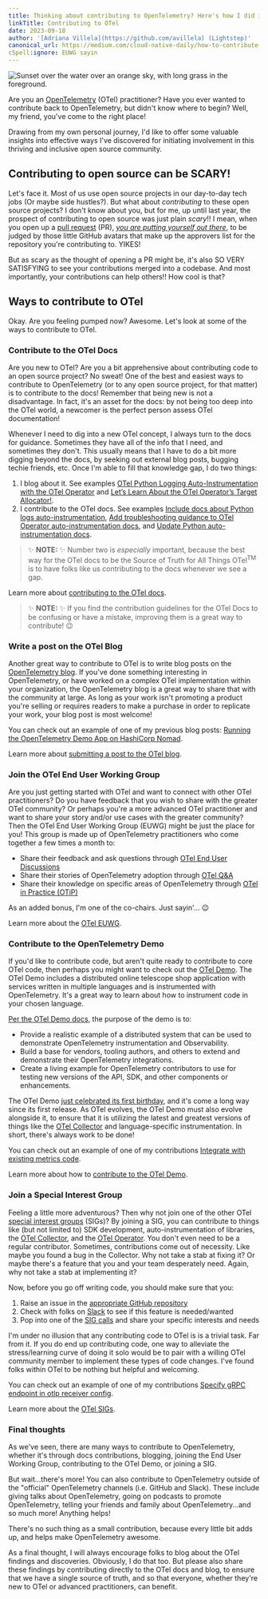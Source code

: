 ```yaml
---
title: Thinking about contributing to OpenTelemetry? Here's how I did it.
linkTitle: Contributing to OTel
date: 2023-09-18
author: '[Adriana Villela](https://github.com/avillela) (Lightstep)'
canonical_url: https://medium.com/cloud-native-daily/how-to-contribute-to-opentelemetry-5962e8b2447e
cSpell:ignore: EUWG sayin
---
```


![Sunset over the water over an orange sky, with long grass in the foreground.](turks-sunset.jpg)

Are you an [OpenTelemetry](/) (OTel) practitioner? Have you ever wanted to
contribute back to OpenTelemetry, but didn't know where to begin? Well, my
friend, you've come to the right place!

Drawing from my own personal journey, I'd like to offer some valuable insights
into effective ways I've discovered for initiating involvement in this thriving
and inclusive open source community.

## Contributing to open source can be SCARY!

Let's face it. Most of us use open source projects in our day-to-day tech jobs
(Or maybe side hustles?). But what about _contributing_ to these open source
projects? I don't know about you, but for me, up until last year, the prospect
of contributing to open source was just plain _scary_!! I mean, when you open up
a
[pull request](https://docs.github.com/en/pull-requests/collaborating-with-pull-requests/proposing-changes-to-your-work-with-pull-requests/about-pull-requests)
(PR), _[you are putting yourself out there]_, to be judged by those little
GitHub avatars that make up the approvers list for the repository you're
contributing to. YIKES!

But as scary as the thought of opening a PR might be, it's also SO VERY
SATISFYING to see your contributions merged into a codebase. And most
importantly, your contributions can help others!! How cool is that?

## Ways to contribute to OTel

Okay. Are you feeling pumped now? Awesome. Let's look at some of the ways to
contribute to OTel.

### Contribute to the OTel Docs

Are you new to OTel? Are you a bit apprehensive about contributing code to an
open source project? No sweat! One of the best and easiest ways to contribute to
OpenTelemetry (or to any open source project, for that matter) is to contribute
to the docs! Remember that being new is not a disadvantage. In fact, it's an
asset for the docs: by not being too deep into the OTel world, a newcomer is the
perfect person assess OTel documentation!

Whenever I need to dig into a new OTel concept, I always turn to the docs for
guidance. Sometimes they have all of the info that I need, and sometimes they
don't. This usually means that I have to do a bit more digging beyond the docs,
by seeking out external blog posts, bugging techie friends, etc. Once I'm able
to fill that knowledge gap, I do two things:

1. I blog about it. See examples
   [OTel Python Logging Auto-Instrumentation with the OTel Operator](https://medium.com/cloud-native-daily/lets-learn-about-otel-python-logging-auto-instrumentation-with-the-otel-operator-663247666570)
   and
   [Let’s Learn About the OTel Operator’s Target Allocator!](https://adri-v.medium.com/lets-learn-about-the-otel-operator-s-target-allocator-47a2b1f07562).
2. I contribute to the OTel docs. See examples
   [Include docs about Python logs auto-instrumentation](https://github.com/open-telemetry/opentelemetry.io/pull/3195),
   [Add troubleshooting guidance to OTel Operator auto-instrumentation docs](https://github.com/open-telemetry/opentelemetry.io/pull/3098),
   and
   [Update Python auto-instrumentation docs](https://github.com/open-telemetry/opentelemetry.io/pull/2130).

> ✨ **NOTE:** ✨ Number two is _especially_ important, because the best way for
> the OTel docs to be the Source of Truth for All Things OTel<sup>TM</sup> is to
> have folks like us contributing to the docs whenever we see a gap.

Learn more about [contributing to the OTel docs](/docs/contributing/).

> ✨ **NOTE:** ✨ If you find the contribution guidelines for the OTel Docs to
> be confusing or have a mistake, improving them is a great way to contribute!
> 😉

### Write a post on the OTel Blog

Another great way to contribute to OTel is to write blog posts on the
[OpenTelemetry blog](/blog). If you've done something interesting in
OpenTelemetry, or have worked on a complex OTel implementation within your
organization, the OpenTelemetry blog is a great way to share that with the
community at large. As long as your work isn't promoting a product you're
selling or requires readers to make a purchase in order to replicate your work,
your blog post is most welcome!

You can check out an example of one of my previous blog posts:
[Running the OpenTelemetry Demo App on HashiCorp Nomad](/blog/2022/otel-demo-app-nomad/).

Learn more about [submitting a post to the OTel blog](/docs/contributing/blog/).

### Join the OTel End User Working Group

Are you just getting started with OTel and want to connect with other OTel
practitioners? Do you have feedback that you wish to share with the greater OTel
community? Or perhaps you're a more advanced OTel practitioner and want to share
your story and/or use cases with the greater community? Then the OTel End User
Working Group (EUWG) might be just the place for you! This group is made up of
OpenTelemetry practitioners who come together a few times a month to:

- Share their feedback and ask questions through
  [OTel End User Discussions](/community/end-user/discussion-group/)
- Share their stories of OpenTelemetry adoption through
  [OTel Q&A](/community/end-user/interviews-feedback/)
- Share their knowledge on specific areas of OpenTelemetry through
  [OTel in Practice (OTiP)](/community/end-user/otel-in-practice/)

As an added bonus, I'm one of the co-chairs. Just sayin'… 😉

Learn more about the [OTel EUWG](/community/end-user/).

### Contribute to the OpenTelemetry Demo

If you'd like to contribute code, but aren't quite ready to contribute to core
OTel code, then perhaps you might want to check out the
[OTel Demo](/docs/demo/). The OTel Demo includes a distributed online telescope
shop application with services written in multiple languages and is instrumented
with OpenTelemetry. It's a great way to learn about how to instrument code in
your chosen language.

[Per the OTel Demo docs](https://github.com/open-telemetry/opentelemetry-demo#welcome-to-the-opentelemetry-astronomy-shop-demo),
the purpose of the demo is to:

- Provide a realistic example of a distributed system that can be used to
  demonstrate OpenTelemetry instrumentation and Observability.
- Build a base for vendors, tooling authors, and others to extend and
  demonstrate their OpenTelemetry integrations.
- Create a living example for OpenTelemetry contributors to use for testing new
  versions of the API, SDK, and other components or enhancements.

The OTel Demo [just celebrated its first birthday](/blog/2023/demo-birthday/),
and it's come a long way since its first release. As OTel evolves, the OTel Demo
must also evolve alongside it, to ensure that it is utilizing the latest and
greatest versions of things like the [OTel Collector](/docs/collector/) and
language-specific instrumentation. In short, there's always work to be done!

You can check out an example of one of my contributions
[Integrate with existing metrics code](https://github.com/open-telemetry/opentelemetry-demo/pull/432).

Learn more about how to
[contribute to the OTel Demo](https://github.com/open-telemetry/opentelemetry-demo/blob/main/CONTRIBUTING.md).

### Join a Special Interest Group

Feeling a little more adventurous? Then why not join one of the other OTel
[special interest groups](https://en.wikipedia.org/wiki/Special_interest_group)
(SIGs)? By joining a SIG, you can contribute to things like (but not limited to)
SDK development, auto-instrumentation of libraries, the
[OTel Collector](/docs/collector/), and the
[OTel Operator](/docs/kubernetes/operator/). You don't even need to be a regular
contributor. Sometimes, contributions come out of necessity. Like maybe you
found a bug in the Collector. Why not take a stab at fixing it? Or maybe there's
a feature that you and your team desperately need. Again, why not take a stab at
implementing it?

Now, before you go off writing code, you should make sure that you:

1. Raise an issue in the
   [appropriate GitHub repository](https://github.com/open-telemetry)
2. Check with folks on
   [Slack](https://communityinviter.com/apps/cloud-native/cncf) to see if this
   feature is needed/wanted
3. Pop into one of the [SIG calls](https://shorturl.at/beJ09) and share your
   specific interests and needs

I'm under no illusion that any contributing code to OTel is is a trivial task.
Far from it. If you do end up contributing code, one way to alleviate the
stress/learning curve of doing it solo would be to pair with a willing OTel
community member to implement these types of code changes. I've found folks
within OTel to be nothing but helpful and welcoming.

You can check out an example of one of my contributions
[Specify gRPC endpoint in otlp receiver config](https://github.com/open-telemetry/opentelemetry-helm-charts/pull/531).

Learn more about the [OTel SIGs](/community/#special-interest-groups).

### Final thoughts

As we've seen, there are many ways to contribute to OpenTelemetry, whether it's
through docs contributions, blogging, joining the End User Working Group,
contributing to the OTel Demo, or joining a SIG.

But wait...there's more! You can also contribute to OpenTelemetry outside of the
"official" OpenTelemetry channels (i.e. GitHub and Slack). These include giving
talks about OpenTelemetry, going on podcasts to promote OpenTelemetry, telling
your friends and family about OpenTelemetry...and so much more! Anything helps!

There's no such thing as a small contribution, because every little bit adds up,
and helps make OpenTelemetry awesome.

As a final thought, I will always encourage folks to blog about the OTel
findings and discoveries. Obviously, I do that too. But please also share these
findings by contributing directly to the OTel docs and blog, to ensure that we
have a single source of truth, and so that everyone, whether they're new to OTel
or advanced practitioners, can benefit.

[you are putting yourself out there]:
  https://open.spotify.com/episode/5YrBEsXoJV3UjrHRrLRqBP?si=BpWISRD0SLytJF-vJ02sSA
